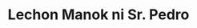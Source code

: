 ---
title: "Lechon Manok ni Sr. Pedro"
url: /san-pablo/lechon-manok-ni-sr-pedro/
shop: convenience
---